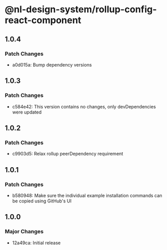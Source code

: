 # @nl-design-system/rollup-config-react-component

## 1.0.4

### Patch Changes

- a0d015a: Bump dependency versions

## 1.0.3

### Patch Changes

- c584e42: This version contains no changes, only devDependencies were updated

## 1.0.2

### Patch Changes

- c9903d5: Relax rollup peerDependency requirement

## 1.0.1

### Patch Changes

- b580948: Make sure the individual example installation commands can be copied using GitHub's UI

## 1.0.0

### Major Changes

- 12a49ca: Initial release
